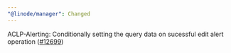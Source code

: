 ```yaml
---
"@linode/manager": Changed
---
```


ACLP-Alerting: Conditionally setting the query data on sucessful edit alert operation ([#12699](https://github.com/linode/manager/pull/12699))
